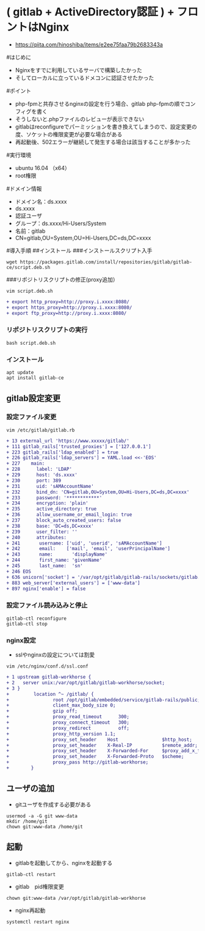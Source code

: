 ( gitlab + ActiveDirectory認証 ) + フロントはNginx
=============================

* https://qiita.com/hinoshiba/items/e2ee75faa79b2683343a


#はじめに
* Nginxをすでに利用しているサーバで構築したかった
* そしてローカルに立っているドメコンに認証させたかった

#ポイント
* php-fpmと共存させるnginxの設定を行う場合、gitlab php-fpmの順でコンフィグを書く
 * そうしないと.phpファイルのレビューが表示できない
* gitlabはreconfigureでパーミッションを書き換えてしまうので、設定変更の度、ソケットの権限変更が必要な場合がある
 * 再起動後、502エラーが継続して発生する場合は該当することが多かった

#実行環境
* ubuntu 16.04 （x64）
* root権限

#ドメイン情報
* ドメイン名：ds.xxxx
 * ds.xxxx
* 認証ユーザ
 * グループ：ds.xxxx/Hi-Users/System
 * 名前：gitlab
 * CN=gitlab,OU=System,OU=Hi-Users,DC=ds,DC=xxxx

#導入手順
##インストール
###インストールスクリプト入手
```
wget https://packages.gitlab.com/install/repositories/gitlab/gitlab-ce/script.deb.sh
```
###リポジトリスクリプトの修正(proxy追加）
```
vim script.deb.sh
```
```diff
+ export http_proxy=http://proxy.i.xxxx:8080/
+ export https_proxy=http://proxy.i.xxxx:8080/
+ export ftp_proxy=http://proxy.i.xxxx:8080/
```
### リポジトリスクリプトの実行
```
bash script.deb.sh
```
### インストール
```
apt update
apt install gitlab-ce
```
## gitlab設定変更
### 設定ファイル変更
```
vim /etc/gitlab/gitlab.rb
```
```diff
+ 13 external_url 'https://www.xxxxx/gitlab/'
+ 111 gitlab_rails['trusted_proxies'] = ['127.0.0.1']
+ 223 gitlab_rails['ldap_enabled'] = true
+ 226 gitlab_rails['ldap_servers'] = YAML.load <<-'EOS'
+ 227    main:
+ 228      label: 'LDAP'
+ 229      host: 'ds.xxxx'
+ 230      port: 389
+ 231      uid: 'sAMAccountName'
+ 232      bind_dn: 'CN=gitlab,OU=System,OU=Hi-Users,DC=ds,DC=xxxx'
+ 233      password: '************'
+ 234      encryption: 'plain'
+ 235      active_directory: true
+ 236      allow_username_or_email_login: true
+ 237      block_auto_created_users: false
+ 238      base: 'DC=ds,DC=xxxx'
+ 239      user_filter: ''
+ 240      attributes:
+ 241       username: ['uid', 'userid', 'sAMAccountName']
+ 242       email:    ['mail', 'email', 'userPrincipalName']
+ 243       name:       'displayName'
+ 244       first_name: 'givenName'
+ 245       last_name:  'sn'
+ 246 EOS
+ 636 unicorn['socket'] = '/var/opt/gitlab/gitlab-rails/sockets/gitlab.socket'
+ 883 web_server['external_users'] = ['www-data']
+ 897 nginx['enable'] = false
```
### 設定ファイル読み込みと停止
```
gitlab-ctl reconfigure
gitlab-ctl stop
```
### nginx設定
* sslやnginxの設定については割愛

```
vim /etc/nginx/conf.d/ssl.conf
```
```diff
+ 1 upstream gitlab-workhorse {
+ 2   server unix:/var/opt/gitlab/gitlab-workhorse/socket;
+ 3 }
+         location ^~ /gitlab/ { 
+                root /opt/gitlab/embedded/service/gitlab-rails/public;
+                client_max_body_size 0;
+                gzip off;
+                proxy_read_timeout      300;
+                proxy_connect_timeout   300;
+                proxy_redirect          off;
+                proxy_http_version 1.1;
+                proxy_set_header    Host                $http_host;
+                proxy_set_header    X-Real-IP           $remote_addr;
+                proxy_set_header    X-Forwarded-For     $proxy_add_x_forwarded_for;
+                proxy_set_header    X-Forwarded-Proto   $scheme;
+                proxy_pass http://gitlab-workhorse;
+        }
```
## ユーザの追加
* gitユーザを作成する必要がある

```
usermod -a -G git www-data
mkdir /home/git
chown git:www-data /home/git
```
## 起動
* gitlabを起動してから、nginxを起動する

```
gitlab-ctl restart   
```
*  gitlab　pid権限変更

```
chown git:www-data /var/opt/gitlab/gitlab-workhorse
```
* nginx再起動

```
systemctl restart nginx
```

